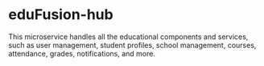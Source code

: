 # eduFusion-hub
This microservice handles all the educational components and services, such as user management, student profiles, school management, courses, attendance, grades, notifications, and more.
